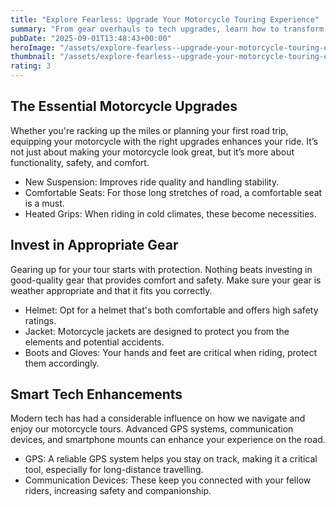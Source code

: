 ```yaml
---
title: "Explore Fearless: Upgrade Your Motorcycle Touring Experience"
summary: "From gear overhauls to tech upgrades, learn how to transform your motorcycle touring experience."
pubDate: "2025-09-01T13:48:43+00:00"
heroImage: "/assets/explore-fearless--upgrade-your-motorcycle-touring-experience-hero.jpg"
thumbnail: "/assets/explore-fearless--upgrade-your-motorcycle-touring-experience-thumb.jpg"
rating: 3
---
```


<h2>The Essential Motorcycle Upgrades</h2>
<p>Whether you're racking up the miles or planning your first road trip, equipping your motorcycle with the right upgrades enhances your ride. It’s not just about making your motorcycle look great, but it’s more about functionality, safety, and comfort.</p>
<ul>
  <li>New Suspension: Improves ride quality and handling stability.</li>
  <li>Comfortable Seats: For those long stretches of road, a comfortable seat is a must.</li>
  <li>Heated Grips: When riding in cold climates, these become necessities.</li>
</ul>

<h2>Invest in Appropriate Gear</h2>
<p>Gearing up for your tour starts with protection. Nothing beats investing in good-quality gear that provides comfort and safety. Make sure your gear is weather appropriate and that it fits you correctly.</p>
<ul>
  <li>Helmet: Opt for a helmet that's both comfortable and offers high safety ratings.</li>
  <li>Jacket: Motorcycle jackets are designed to protect you from the elements and potential accidents.</li>
  <li>Boots and Gloves: Your hands and feet are critical when riding, protect them accordingly.</li>
</ul>

<h2>Smart Tech Enhancements</h2>
<p>Modern tech has had a considerable influence on how we navigate and enjoy our motorcycle tours. Advanced GPS systems, communication devices, and smartphone mounts can enhance your experience on the road.</p>
<ul>
  <li>GPS: A reliable GPS system helps you stay on track, making it a critical tool, especially for long-distance travelling.</li>
  <li>Communication Devices: These keep you connected with your fellow riders, increasing safety and companionship.</li>
</ul>